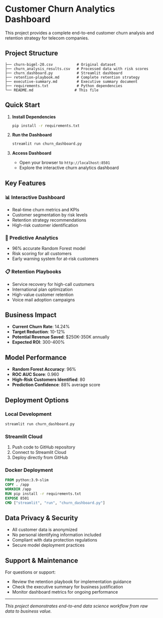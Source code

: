 # Customer Churn Analytics Dashboard

This project provides a complete end-to-end customer churn analysis and retention strategy for telecom companies.

## Project Structure
```
├── churn-bigml-20.csv           # Original dataset
├── churn_analysis_results.csv   # Processed data with risk scores
├── churn_dashboard.py           # Streamlit dashboard
├── retention-playbook.md        # Complete retention strategy
├── executive-summary.md         # Executive summary document
├── requirements.txt             # Python dependencies
└── README.md                   # This file
```

## Quick Start

1. **Install Dependencies**
   ```bash
   pip install -r requirements.txt
   ```

2. **Run the Dashboard**
   ```bash
   streamlit run churn_dashboard.py
   ```

3. **Access Dashboard**
   - Open your browser to `http://localhost:8501`
   - Explore the interactive churn analytics dashboard

## Key Features

### 📊 Interactive Dashboard
- Real-time churn metrics and KPIs
- Customer segmentation by risk levels
- Retention strategy recommendations
- High-risk customer identification

### 🎯 Predictive Analytics
- 96% accurate Random Forest model
- Risk scoring for all customers
- Early warning system for at-risk customers

### 📋 Retention Playbooks
- Service recovery for high-call customers
- International plan optimization
- High-value customer retention
- Voice mail adoption campaigns

## Business Impact

- **Current Churn Rate**: 14.24%
- **Target Reduction**: 10-12%
- **Potential Revenue Saved**: $250K-350K annually
- **Expected ROI**: 300-400%

## Model Performance

- **Random Forest Accuracy**: 96%
- **ROC AUC Score**: 0.960
- **High-Risk Customers Identified**: 80
- **Prediction Confidence**: 88% average score

## Deployment Options

### Local Development
```bash
streamlit run churn_dashboard.py
```

### Streamlit Cloud
1. Push code to GitHub repository
2. Connect to Streamlit Cloud
3. Deploy directly from GitHub

### Docker Deployment
```dockerfile
FROM python:3.9-slim
COPY . /app
WORKDIR /app
RUN pip install -r requirements.txt
EXPOSE 8501
CMD ["streamlit", "run", "churn_dashboard.py"]
```

## Data Privacy & Security

- All customer data is anonymized
- No personal identifying information included
- Compliant with data protection regulations
- Secure model deployment practices

## Support & Maintenance

For questions or support:
- Review the retention playbook for implementation guidance
- Check the executive summary for business justification
- Monitor dashboard metrics for ongoing performance

---

*This project demonstrates end-to-end data science workflow from raw data to business value.*
